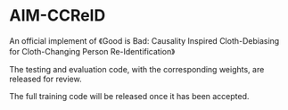 # AIM-CCReID
An official implement of 《Good is Bad: Causality Inspired Cloth-Debiasing for Cloth-Changing Person Re-Identification》

The testing and evaluation code, with the corresponding weights, are released for review.

The full training code will be released once it has been accepted. 
